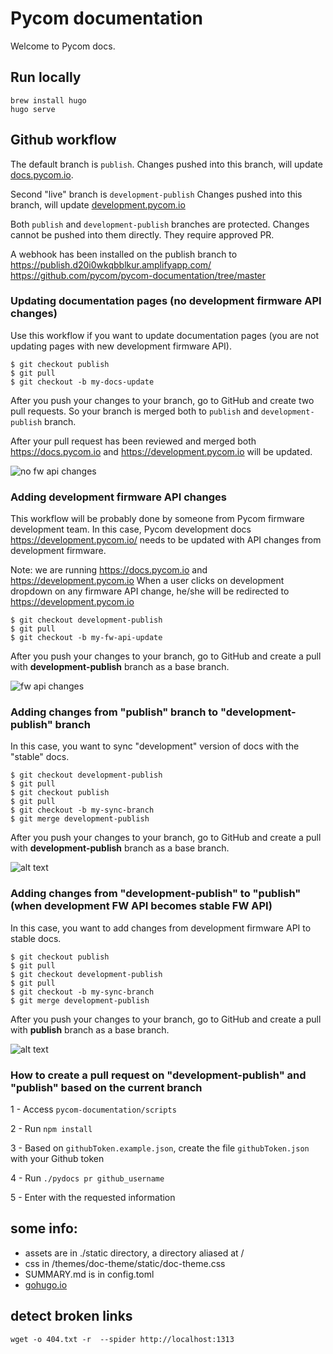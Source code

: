 # Pycom documentation

Welcome to Pycom docs.

## Run locally

```
brew install hugo
hugo serve
```

## Github workflow

The default branch is `publish`. Changes pushed into this branch, will update [docs.pycom.io](https://docs.pycom.io/).

Second "live" branch is `development-publish` Changes pushed into this branch, will update [development.pycom.io](https://development.pycom.io)

Both `publish` and `development-publish` branches are protected. Changes cannot be pushed into them directly.
They require approved PR.

A webhook has been installed on the publish branch to
https://publish.d20i0wkqbblkur.amplifyapp.com/
https://github.com/pycom/pycom-documentation/tree/master

### Updating documentation pages (no development firmware API changes)
Use this workflow if you want to update documentation pages
(you are not updating pages with new development firmware API).

    $ git checkout publish
    $ git pull
    $ git checkout -b my-docs-update

After you push your changes to your branch, go to GitHub and create two pull requests.
So your branch is merged both to `publish` and `development-publish` branch.

After your pull request has been reviewed and merged both https://docs.pycom.io and https://development.pycom.io will be updated.    

![no fw api changes](static/github/nonFwChanges.jpg)

### Adding development firmware API changes
This workflow will be probably done by someone from Pycom firmware development team.
In this case, Pycom development docs https://development.pycom.io/ needs to be updated with API changes from development firmware.

Note: we are running https://docs.pycom.io and https://development.pycom.io
When a user clicks on development dropdown on any firmware API change, he/she will be redirected to https://development.pycom.io

    $ git checkout development-publish
    $ git pull
    $ git checkout -b my-fw-api-update

After you push your changes to your branch,
go to GitHub and create a pull with **development-publish** branch as a base branch.    

![fw api changes](static/github/devFwChanges.jpg)

### Adding changes from "publish" branch to "development-publish" branch
In this case, you want to sync "development" version of docs with the "stable" docs.

    $ git checkout development-publish
    $ git pull
    $ git checkout publish
    $ git pull
    $ git checkout -b my-sync-branch
    $ git merge development-publish

After you push your changes to your branch,
go to GitHub and create a pull with **development-publish** branch as a base branch.    

![alt text](static/github/fromPublishToDevelopmentPublish.jpg)

### Adding changes from "development-publish" to "publish" (when development FW API becomes stable FW API)
In this case, you want to add changes from development firmware API to stable docs.

    $ git checkout publish
    $ git pull
    $ git checkout development-publish
    $ git pull
    $ git checkout -b my-sync-branch
    $ git merge development-publish

After you push your changes to your branch,
go to GitHub and create a pull with **publish** branch as a base branch.    

![alt text](static/github/fromDevelopmentPublishToPublish.jpg)

### How to create a pull request on "development-publish" and "publish" based on the current branch

1 - Access ```pycom-documentation/scripts```

2 - Run ```npm install```

3 - Based on ```githubToken.example.json```, create the file ```githubToken.json``` with your Github token

4 - Run ```./pydocs pr github_username```

5 - Enter with the requested information

## some info:

- assets are in ./static directory, a directory aliased at /
- css in /themes/doc-theme/static/doc-theme.css
- SUMMARY.md is in config.toml
- [gohugo.io](https://gohugo.io)

## detect broken links

```
wget -o 404.txt -r  --spider http://localhost:1313
```
